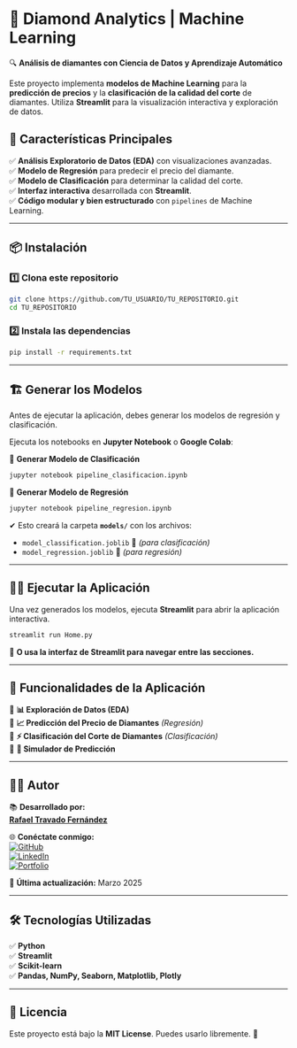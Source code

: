 
# 💎 Diamond Analytics | Machine Learning  

🔍 **Análisis de diamantes con Ciencia de Datos y Aprendizaje Automático**  

Este proyecto implementa **modelos de Machine Learning** para la **predicción de precios** y la **clasificación de la calidad del corte** de diamantes. Utiliza **Streamlit** para la visualización interactiva y exploración de datos.  

## 🚀 Características Principales  
✅ **Análisis Exploratorio de Datos (EDA)** con visualizaciones avanzadas.  
✅ **Modelo de Regresión** para predecir el precio del diamante.  
✅ **Modelo de Clasificación** para determinar la calidad del corte.  
✅ **Interfaz interactiva** desarrollada con **Streamlit**.  
✅ **Código modular y bien estructurado** con `pipelines` de Machine Learning.  

---

## 📦 Instalación  

### 1️⃣ **Clona este repositorio**  
```bash
git clone https://github.com/TU_USUARIO/TU_REPOSITORIO.git
cd TU_REPOSITORIO
```

### 2️⃣ **Instala las dependencias**  
```bash
pip install -r requirements.txt
```

---

## 🏗️ Generar los Modelos  

Antes de ejecutar la aplicación, debes generar los modelos de regresión y clasificación.  

Ejecuta los notebooks en **Jupyter Notebook** o **Google Colab**:

📌 **Generar Modelo de Clasificación**  
```bash
jupyter notebook pipeline_clasificacion.ipynb
```

📌 **Generar Modelo de Regresión**  
```bash
jupyter notebook pipeline_regresion.ipynb
```

✔ Esto creará la carpeta **`models/`** con los archivos:  
- `model_classification.joblib` 📂 *(para clasificación)*  
- `model_regression.joblib` 📂 *(para regresión)*  

---

## 🏃‍♂️ Ejecutar la Aplicación  

Una vez generados los modelos, ejecuta **Streamlit** para abrir la aplicación interactiva.  

```bash
streamlit run Home.py
```

📌 **O usa la interfaz de Streamlit para navegar entre las secciones.**  

---

## 🎯 Funcionalidades de la Aplicación  

🔹 **📊 Exploración de Datos (EDA)**  
🔹 **📈 Predicción del Precio de Diamantes** *(Regresión)*  
🔹 **⚡ Clasificación del Corte de Diamantes** *(Clasificación)*  
🔹 **🧪 Simulador de Predicción**  

---

## 👨‍💻 Autor  

📚 **Desarrollado por:**  
[**Rafael Travado Fernández**](https://www.linkedin.com/in/rafael-travado-4a1b6437/)  

🌐 **Conéctate conmigo:**  
[![GitHub](https://img.shields.io/badge/GitHub-000?style=for-the-badge&logo=github&logoColor=white)](https://github.com/Rafael-TF)  
[![LinkedIn](https://img.shields.io/badge/LinkedIn-0077B5?style=for-the-badge&logo=linkedin&logoColor=white)](https://www.linkedin.com/in/rafael-travado-4a1b6437/)  
[![Portfolio](https://img.shields.io/badge/Portfolio-3A86FF?style=for-the-badge&logo=google-chrome&logoColor=white)](https://rafaeltravado.netlify.app/)  

📌 **Última actualización:** Marzo 2025  

---

## 🛠️ Tecnologías Utilizadas  

✅ **Python**  
✅ **Streamlit**  
✅ **Scikit-learn**  
✅ **Pandas, NumPy, Seaborn, Matplotlib, Plotly**  

---

## 📜 Licencia  

Este proyecto está bajo la **MIT License**. Puedes usarlo libremente. 🎯  

